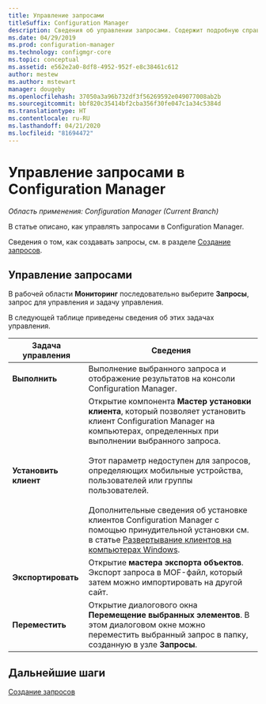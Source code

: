 ```yaml
---
title: Управление запросами
titleSuffix: Configuration Manager
description: Сведения об управлении запросами. Содержит подробную справочную таблицу.
ms.date: 04/29/2019
ms.prod: configuration-manager
ms.technology: configmgr-core
ms.topic: conceptual
ms.assetid: e562e2a0-8df8-4952-952f-e8c38461c612
author: mestew
ms.author: mstewart
manager: dougeby
ms.openlocfilehash: 37050a3a96b732df3f56269592e049077008ab2b
ms.sourcegitcommit: bbf820c35414bf2cba356f30fe047c1a34c5384d
ms.translationtype: HT
ms.contentlocale: ru-RU
ms.lasthandoff: 04/21/2020
ms.locfileid: "81694472"
---
```

# <a name="how-to-manage-queries-in-configuration-manager"></a>Управление запросами в Configuration Manager

*Область применения: Configuration Manager (Current Branch)*

В статье описано, как управлять запросами в Configuration Manager.  

 Сведения о том, как создавать запросы, см. в разделе [Создание запросов](../../../core/servers/manage/create-queries.md).  

## <a name="manage-queries"></a>Управление запросами
 В рабочей области **Мониторинг** последовательно выберите **Запросы**, запрос для управления и задачу управления.  

 В следующей таблице приведены сведения об этих задачах управления.  

|Задача управления|Сведения| 
|---------------------|-------------|
|**Выполнить**|Выполнение выбранного запроса и отображение результатов на консоли Configuration Manager.|
|**Установить клиент**|Открытие компонента **Мастер установки клиента**, который позволяет установить клиент Configuration Manager на компьютерах, определенных при выполнении выбранного запроса.<br /><br /> Этот параметр недоступен для запросов, определяющих мобильные устройства, пользователей или группы пользователей. <br /><br /> Дополнительные сведения об установке клиентов Configuration Manager с помощью принудительной установки см. в статье [Развертывание клиентов на компьютерах Windows](../../clients/deploy/deploy-clients-to-windows-computers.md).| 
|**Экспортировать**|Открытие **мастера экспорта объектов**. Экспорт запроса в MOF-файл, который затем можно импортировать на другой сайт.
|**Переместить**|Открытие диалогового окна **Перемещение выбранных элементов**. В этом диалоговом окне можно переместить выбранный запрос в папку, созданную в узле **Запросы**.|

## <a name="next-steps"></a>Дальнейшие шаги 
 [Создание запросов](../../../core/servers/manage/create-queries.md)
